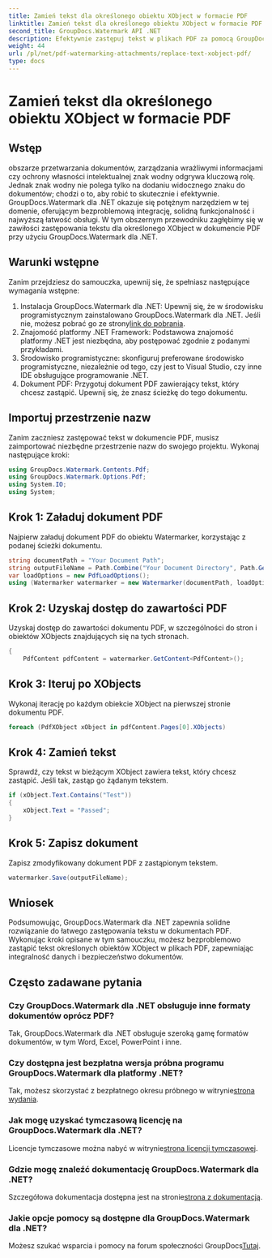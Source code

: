 ```yaml
---
title: Zamień tekst dla określonego obiektu XObject w formacie PDF
linktitle: Zamień tekst dla określonego obiektu XObject w formacie PDF
second_title: GroupDocs.Watermark API .NET
description: Efektywnie zastępuj tekst w plikach PDF za pomocą GroupDocs.Watermark dla .NET. Bezproblemowo integruj znak wodny z aplikacjami .NET.
weight: 44
url: /pl/net/pdf-watermarking-attachments/replace-text-xobject-pdf/
type: docs
---
```

# Zamień tekst dla określonego obiektu XObject w formacie PDF

## Wstęp
obszarze przetwarzania dokumentów, zarządzania wrażliwymi informacjami czy ochrony własności intelektualnej znak wodny odgrywa kluczową rolę. Jednak znak wodny nie polega tylko na dodaniu widocznego znaku do dokumentów; chodzi o to, aby robić to skutecznie i efektywnie. GroupDocs.Watermark dla .NET okazuje się potężnym narzędziem w tej domenie, oferującym bezproblemową integrację, solidną funkcjonalność i najwyższą łatwość obsługi. W tym obszernym przewodniku zagłębimy się w zawiłości zastępowania tekstu dla określonego XObject w dokumencie PDF przy użyciu GroupDocs.Watermark dla .NET.
## Warunki wstępne
Zanim przejdziesz do samouczka, upewnij się, że spełniasz następujące wymagania wstępne:
1.  Instalacja GroupDocs.Watermark dla .NET: Upewnij się, że w środowisku programistycznym zainstalowano GroupDocs.Watermark dla .NET. Jeśli nie, możesz pobrać go ze strony[link do pobrania](https://releases.groupdocs.com/Watermark/net/).
2. Znajomość platformy .NET Framework: Podstawowa znajomość platformy .NET jest niezbędna, aby postępować zgodnie z podanymi przykładami.
3. Środowisko programistyczne: skonfiguruj preferowane środowisko programistyczne, niezależnie od tego, czy jest to Visual Studio, czy inne IDE obsługujące programowanie .NET.
4. Dokument PDF: Przygotuj dokument PDF zawierający tekst, który chcesz zastąpić. Upewnij się, że znasz ścieżkę do tego dokumentu.

## Importuj przestrzenie nazw
Zanim zaczniesz zastępować tekst w dokumencie PDF, musisz zaimportować niezbędne przestrzenie nazw do swojego projektu. Wykonaj następujące kroki:

```csharp
using GroupDocs.Watermark.Contents.Pdf;
using GroupDocs.Watermark.Options.Pdf;
using System.IO;
using System;
```
## Krok 1: Załaduj dokument PDF
Najpierw załaduj dokument PDF do obiektu Watermarker, korzystając z podanej ścieżki dokumentu.
```csharp
string documentPath = "Your Document Path";
string outputFileName = Path.Combine("Your Document Directory", Path.GetFileName(documentPath));
var loadOptions = new PdfLoadOptions();
using (Watermarker watermarker = new Watermarker(documentPath, loadOptions))
```
## Krok 2: Uzyskaj dostęp do zawartości PDF
Uzyskaj dostęp do zawartości dokumentu PDF, w szczególności do stron i obiektów XObjects znajdujących się na tych stronach.
```csharp
{
    PdfContent pdfContent = watermarker.GetContent<PdfContent>();
```
## Krok 3: Iteruj po XObjects
Wykonaj iterację po każdym obiekcie XObject na pierwszej stronie dokumentu PDF.
```csharp
foreach (PdfXObject xObject in pdfContent.Pages[0].XObjects)
```
## Krok 4: Zamień tekst
Sprawdź, czy tekst w bieżącym XObject zawiera tekst, który chcesz zastąpić. Jeśli tak, zastąp go żądanym tekstem.
```csharp
if (xObject.Text.Contains("Test"))
{
    xObject.Text = "Passed";
}
```
## Krok 5: Zapisz dokument
Zapisz zmodyfikowany dokument PDF z zastąpionym tekstem.
```csharp
watermarker.Save(outputFileName);
```

## Wniosek
Podsumowując, GroupDocs.Watermark dla .NET zapewnia solidne rozwiązanie do łatwego zastępowania tekstu w dokumentach PDF. Wykonując kroki opisane w tym samouczku, możesz bezproblemowo zastąpić tekst określonych obiektów XObject w plikach PDF, zapewniając integralność danych i bezpieczeństwo dokumentów.
## Często zadawane pytania
### Czy GroupDocs.Watermark dla .NET obsługuje inne formaty dokumentów oprócz PDF?
Tak, GroupDocs.Watermark dla .NET obsługuje szeroką gamę formatów dokumentów, w tym Word, Excel, PowerPoint i inne.
### Czy dostępna jest bezpłatna wersja próbna programu GroupDocs.Watermark dla platformy .NET?
 Tak, możesz skorzystać z bezpłatnego okresu próbnego w witrynie[strona wydania](https://releases.groupdocs.com/).
### Jak mogę uzyskać tymczasową licencję na GroupDocs.Watermark dla .NET?
 Licencje tymczasowe można nabyć w witrynie[strona licencji tymczasowej](https://purchase.groupdocs.com/temporary-license/).
### Gdzie mogę znaleźć dokumentację GroupDocs.Watermark dla .NET?
 Szczegółowa dokumentacja dostępna jest na stronie[strona z dokumentacją](https://tutorials.groupdocs.com/Watermark/net/).
### Jakie opcje pomocy są dostępne dla GroupDocs.Watermark dla .NET?
 Możesz szukać wsparcia i pomocy na forum społeczności GroupDocs[Tutaj](https://forum.groupdocs.com/c/watermark/19).